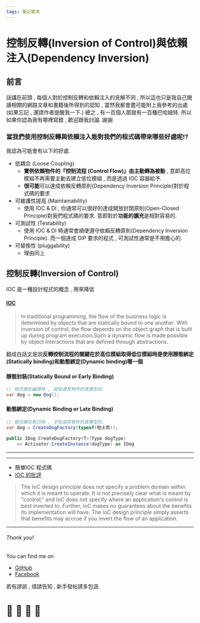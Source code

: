 ```yaml
---
tags: 筆記範本
---
```


# 控制反轉(Inversion of Control)與依賴注入(Dependency Inversion)
## 前言
話講在前頭 , 每個人對於控制反轉和依賴注入的見解不同 , 所以這也只是我自己閱讀相關的網路文章和書籍後所得到的認知 , 當然我都會盡可能附上我參考的出處 (如果忘記 , 還請作者提醒我一下.)
總之 , 有一百個人那就有一百種巴哈姆特. 所以如果你認為我有哪裡寫錯 , 歡迎跟我討論.
謝謝.

### 當我們使用控制反轉與依賴注入能對我們的程式碼帶來哪些好處呢!?
我認為可能會有以下的好處.
- 低耦合 (Loose Coupling)
    - **實例依賴物件的『控制流程 (Control Flow)』由主動轉為被動** , 意即高位模組不再需要主動去建立低位模組 , 而是透過 IOC 容器給予. 
    - **很可能**可以達成依賴反轉原則(Dependency Inversion Principle)對於程式碼的要求
- 可維護性提高 (Maintainability)
    - 使用 IOC & DI , 你通常可以很好的達成開放封閉原則(Open-Closed Principle)對我們程式碼的要求. 意即對於**功能的擴充**是相對容易的.
- 可測試性 (Testability)
    - 使用 IOC & DI 時通常會順便遵守依賴反轉原則(Dependency Inversion Principle). 而一個達成 DIP 要求的程式 , 可測試性通常是不用擔心的.
- 可替換性 (pluggability)
    - 理由同上

## 控制反轉(Inversion of Control)
IOC 是一種設計程式的概念 , 用來降低

#### [IOC](https://en.wikipedia.org/wiki/Inversion_of_control)


>In traditional programming, the flow of the business logic is determined by objects that are statically bound to one another. With inversion of control, the flow depends on the object graph that is built up during program execution.Such a dynamic flow is made possible by object interactions that are defined through abstractions.

翻成白話文是說**反轉控制流程的關鍵在於高位模組取得低位模組時是使用靜態綁定(Statically binding)和動態綁定(Dynamic binding)哪一個**

#### 靜態封裝(Statically Bound or Early Binding)
```C#
// 程式碼在編譯時 , 就知道其物件的真實型別.
var dog = new Dog();
```
#### 動態綁定(Dynamic Binding or Late Binding)
```C#
// 程式碼在執行時 , 才知道其物件的真實型別.
var dog = CreateDogFactory(typeof(哈士奇));

public IDog CreateDogFactory<T>(Type dogType)
    => Activator.CreateInstance(dogType) as IDog
```




---

---


- 簡單IOC 程式碼
- [IOC 的批評](https://www.theserverside.com/definition/inversion-of-control-IoC)
> The IoC design principle does not specify a problem domain within which it is meant to operate. It is not precisely clear what is meant by "control," and IoC does not specify where an application's control is best inverted to.
Further, IoC makes no guarantees about the benefits its implementation will have. The IoC design principle simply asserts that benefits may accrue if you invert the flow of an application.






---

###### Thank you! 

You can find me on

- [GitHub](https://github.com/s0920832252)
- [Facebook](https://www.facebook.com/fourtune.chen)

若有謬誤 , 煩請告知 , 新手發帖請多包涵

# :100: :muscle: :tada: :sheep: 
